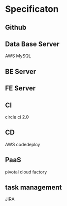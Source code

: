 # Specificaton

## Github

## Data Base Server
AWS MySQL

## BE Server

## FE Server

## CI
circle ci 2.0
## CD
AWS codedeploy

## PaaS
pivotal cloud factory

## task management
JIRA
